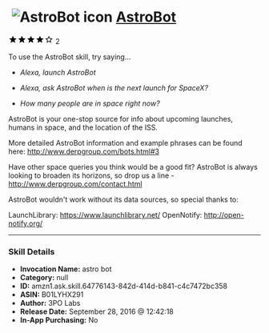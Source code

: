# &nbsp;<img src="skill_icon" alt="AstroBot icon" width="36"> [AstroBot](http://alexa.amazon.com/#skills/amzn1.ask.skill.64776143-842d-414d-b841-c4c7472bc358)
![4 stars](../../images/ic_star_black_18dp_1x.png)![4 stars](../../images/ic_star_black_18dp_1x.png)![4 stars](../../images/ic_star_black_18dp_1x.png)![4 stars](../../images/ic_star_black_18dp_1x.png)![4 stars](../../images/ic_star_border_black_18dp_1x.png) 2

To use the AstroBot skill, try saying...

* *Alexa, launch AstroBot*

* *Alexa, ask AstroBot when is the next launch for SpaceX?*

* *How many people are in space right now?*

AstroBot is your one-stop source for info about upcoming launches, humans in space, and the location of the ISS.

More detailed AstroBot information and example phrases can be found here: http://www.derpgroup.com/bots.html#3

Have other space queries you think would be a good fit? AstroBot is always looking to broaden its horizons, so drop us a line - http://www.derpgroup.com/contact.html

AstroBot wouldn't work without its data sources, so special thanks to:

LaunchLibrary: https://www.launchlibrary.net/
OpenNotify: http://open-notify.org/

***

### Skill Details

* **Invocation Name:** astro bot
* **Category:** null
* **ID:** amzn1.ask.skill.64776143-842d-414d-b841-c4c7472bc358
* **ASIN:** B01LYHX291
* **Author:** 3PO Labs
* **Release Date:** September 28, 2016 @ 12:42:18
* **In-App Purchasing:** No
